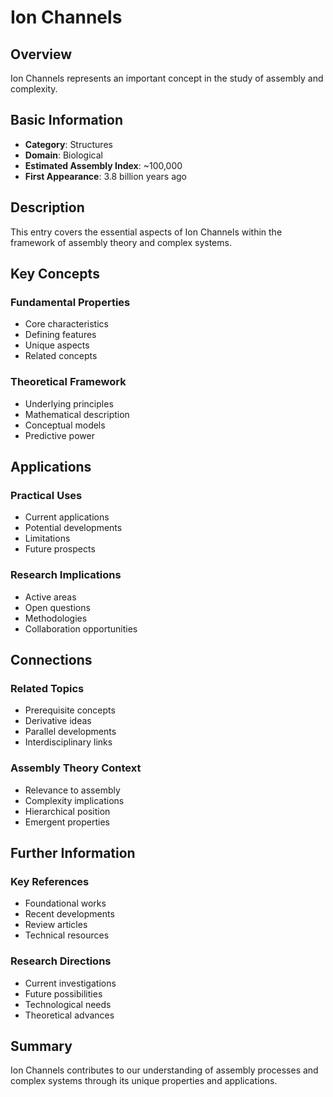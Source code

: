 # Ion Channels

## Overview

Ion Channels represents an important concept in the study of assembly and complexity.

## Basic Information

- **Category**: Structures
- **Domain**: Biological
- **Estimated Assembly Index**: ~100,000
- **First Appearance**: 3.8 billion years ago

## Description

This entry covers the essential aspects of Ion Channels within the framework of assembly theory and complex systems.

## Key Concepts

### Fundamental Properties
- Core characteristics
- Defining features
- Unique aspects
- Related concepts

### Theoretical Framework
- Underlying principles
- Mathematical description
- Conceptual models
- Predictive power

## Applications

### Practical Uses
- Current applications
- Potential developments
- Limitations
- Future prospects

### Research Implications
- Active areas
- Open questions
- Methodologies
- Collaboration opportunities

## Connections

### Related Topics
- Prerequisite concepts
- Derivative ideas
- Parallel developments
- Interdisciplinary links

### Assembly Theory Context
- Relevance to assembly
- Complexity implications
- Hierarchical position
- Emergent properties

## Further Information

### Key References
- Foundational works
- Recent developments
- Review articles
- Technical resources

### Research Directions
- Current investigations
- Future possibilities
- Technological needs
- Theoretical advances

## Summary

Ion Channels contributes to our understanding of assembly processes and complex systems through its unique properties and applications.
